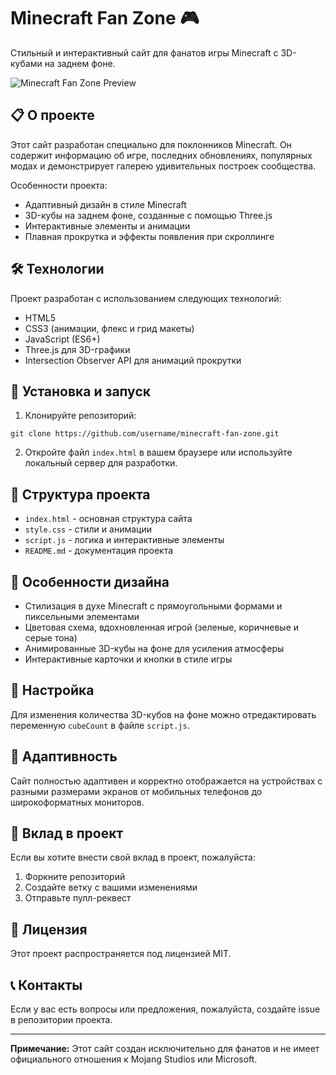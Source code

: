 # Minecraft Fan Zone 🎮

Стильный и интерактивный сайт для фанатов игры Minecraft с 3D-кубами на заднем фоне.

![Minecraft Fan Zone Preview](https://i.imgur.com/VJWPiXF.png)

## 📋 О проекте

Этот сайт разработан специально для поклонников Minecraft. Он содержит информацию об игре, последних обновлениях, популярных модах и демонстрирует галерею удивительных построек сообщества.

Особенности проекта:
- Адаптивный дизайн в стиле Minecraft
- 3D-кубы на заднем фоне, созданные с помощью Three.js
- Интерактивные элементы и анимации
- Плавная прокрутка и эффекты появления при скроллинге

## 🛠️ Технологии

Проект разработан с использованием следующих технологий:

- HTML5
- CSS3 (анимации, флекс и грид макеты)
- JavaScript (ES6+)
- Three.js для 3D-графики
- Intersection Observer API для анимаций прокрутки

## 🚀 Установка и запуск

1. Клонируйте репозиторий:
```
git clone https://github.com/username/minecraft-fan-zone.git
```

2. Откройте файл `index.html` в вашем браузере или используйте локальный сервер для разработки.

## 📄 Структура проекта

- `index.html` - основная структура сайта
- `style.css` - стили и анимации
- `script.js` - логика и интерактивные элементы
- `README.md` - документация проекта

## 🎨 Особенности дизайна

- Стилизация в духе Minecraft с прямоугольными формами и пиксельными элементами
- Цветовая схема, вдохновленная игрой (зеленые, коричневые и серые тона)
- Анимированные 3D-кубы на фоне для усиления атмосферы
- Интерактивные карточки и кнопки в стиле игры

## 🔧 Настройка

Для изменения количества 3D-кубов на фоне можно отредактировать переменную `cubeCount` в файле `script.js`.

## 📱 Адаптивность

Сайт полностью адаптивен и корректно отображается на устройствах с разными размерами экранов от мобильных телефонов до широкоформатных мониторов.

## 🤝 Вклад в проект

Если вы хотите внести свой вклад в проект, пожалуйста:
1. Форкните репозиторий
2. Создайте ветку с вашими изменениями
3. Отправьте пулл-реквест

## 📜 Лицензия

Этот проект распространяется под лицензией MIT.

## 📞 Контакты

Если у вас есть вопросы или предложения, пожалуйста, создайте issue в репозитории проекта.

---

**Примечание:** Этот сайт создан исключительно для фанатов и не имеет официального отношения к Mojang Studios или Microsoft. 